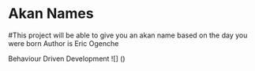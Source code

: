 # Akan Names
#This project will be able to give you an akan name based on the day you were born
Author is Eric Ogenche

Behaviour Driven Development
![] ()